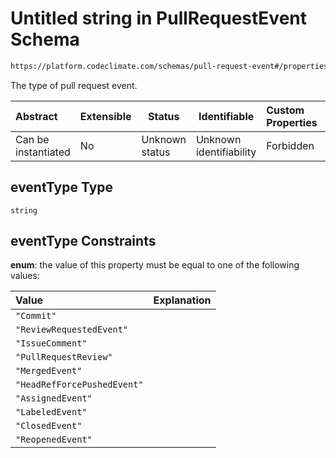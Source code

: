 # Untitled string in PullRequestEvent Schema

```txt
https://platform.codeclimate.com/schemas/pull-request-event#/properties/eventType
```

The type of pull request event.


| Abstract            | Extensible | Status         | Identifiable            | Custom Properties | Additional Properties | Access Restrictions | Defined In                                                                                               |
| :------------------ | ---------- | -------------- | ----------------------- | :---------------- | --------------------- | ------------------- | -------------------------------------------------------------------------------------------------------- |
| Can be instantiated | No         | Unknown status | Unknown identifiability | Forbidden         | Allowed               | none                | [PullRequestEvent.schema.json\*](../../spec/schemas/PullRequestEvent.schema.json "open original schema") |

## eventType Type

`string`

## eventType Constraints

**enum**: the value of this property must be equal to one of the following values:

| Value                       | Explanation |
| :-------------------------- | ----------- |
| `"Commit"`                  |             |
| `"ReviewRequestedEvent"`    |             |
| `"IssueComment"`            |             |
| `"PullRequestReview"`       |             |
| `"MergedEvent"`             |             |
| `"HeadRefForcePushedEvent"` |             |
| `"AssignedEvent"`           |             |
| `"LabeledEvent"`            |             |
| `"ClosedEvent"`             |             |
| `"ReopenedEvent"`           |             |
